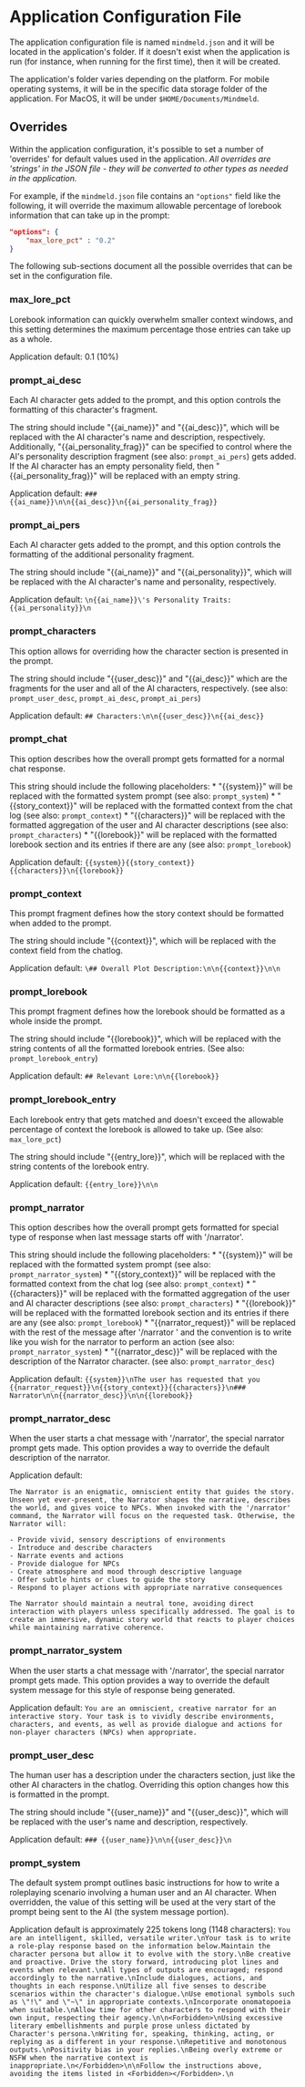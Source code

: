 # Application Configuration File

The application configuration file is named `mindmeld.json` and it will be located in the application's folder. If it doesn't exist when the application is run (for instance, when running for the first time), then it will be created.

The application's folder varies depending on the platform. For mobile operating systems, it will be in the specific data storage folder of the application. For MacOS, it will be under `$HOME/Documents/Mindmeld`.

## Overrides

Within the application configuration, it's possible to set a number of 'overrides' for default values used in the application. *All overrides are 'strings' in the JSON file - they will be converted to other types as needed in the application.*

For example, if the `mindmeld.json` file contains an `"options"` field like the following, it will override the maximum allowable percentage of lorebook information that can take up in the prompt:

```json
"options": {
    "max_lore_pct" : "0.2"
}
```

The following sub-sections document all the possible overrides that can be set in the configuration file.


### max_lore_pct

Lorebook information can quickly overwhelm smaller context windows, and this setting determines the maximum percentage those entries can take up as a whole.

Application default: 0.1 (10%)


### prompt_ai_desc

Each AI character gets added to the prompt, and this option controls the formatting of this character's fragment.

The string should include "{{ai_name}}" and "{{ai_desc}}", which will be replaced with the AI character's name and description, respectively. Additionally, "{{ai_personality_frag}}" can be specified to control where the AI's personality description fragment (see also: `prompt_ai_pers`) gets added. If the AI character has an empty personality field, then "{{ai_personality_frag}}" will be replaced with an empty string.

Application default: `### {{ai_name}}\n\n{{ai_desc}}\n{{ai_personality_frag}}`


### prompt_ai_pers

Each AI character gets added to the prompt, and this option controls the formatting of the additional personality fragment.

The string should include "{{ai_name}}" and "{{ai_personality}}", which will be replaced with the AI character's name and personality, respectively.

Application default: `\n{{ai_name}}\'s Personality Traits: {{ai_personality}}\n`


### prompt_characters

This option allows for overriding how the character section is presented in the prompt.

The string should include "{{user_desc}}" and "{{ai_desc}}" which are the fragments for the user and all of the AI characters, respectively. (see also: `prompt_user_desc`, `prompt_ai_desc`, `prompt_ai_pers`)

Application default: `## Characters:\n\n{{user_desc}}\n{{ai_desc}}`


### prompt_chat

This option describes how the overall prompt gets formatted for a normal chat response.

This string should include the following placeholders:
    * "{{system}}" will be replaced with the formatted system prompt (see also: `prompt_system`)
    * "{{story_context}}" will be replaced with the formatted context from the chat log (see also: `prompt_context`)
    * "{{characters}}" will be replaced with the formatted aggregation of the user and AI character descriptions (see also: `prompt_characters`)
    * "{{lorebook}}" will be replaced with the formatted lorebook section and its entries if there are any (see also: `prompt_lorebook`)

Application default: `{{system}}{{story_context}}{{characters}}\n{{lorebook}}`


### prompt_context

This prompt fragment defines how the story context should be formatted when added to the prompt.

The string should include "{{context}}", which will be replaced with the context field from the chatlog.

Application default: `\## Overall Plot Description:\n\n{{context}}\n\n`


### prompt_lorebook

This prompt fragment defines how the lorebook should be formatted as a whole inside the prompt.

The string should include "{{lorebook}}", which will be replaced with the string contents of all the formatted lorebook entries. (See also: `prompt_lorebook_entry`)

Application default: `## Relevant Lore:\n\n{{lorebook}}`


### prompt_lorebook_entry

Each lorebook entry that gets matched and doesn't exceed the allowable percentage of context the lorebook is allowed to take up. (See also: `max_lore_pct`)

The string should include "{{entry_lore}}", which will be replaced with the string contents of the lorebook entry.

Application default: `{{entry_lore}}\n\n`


### prompt_narrator

This option describes how the overall prompt gets formatted for special type of response when last message starts off with '/narrator'.

This string should include the following placeholders:
    * "{{system}}" will be replaced with the formatted system prompt (see also: `prompt_narrator_system`)
    * "{{story_context}}" will be replaced with the formatted context from the chat log (see also: `prompt_context`)
    * "{{characters}}" will be replaced with the formatted aggregation of the user and AI character descriptions (see also: `prompt_characters`)
    * "{{lorebook}}" will be replaced with the formatted lorebook section and its entries if there are any (see also: `prompt_lorebook`)
    * "{{narrator_request}}" will be replaced with the rest of the message after '/narrator ' and the convention is to write like you wish for the narrator to perform an action (see also: `prompt_narrator_system`)
    * "{{narrator_desc}}" will be replaced with the description of the Narrator character. (see also: `prompt_narrator_desc`)

Application default: `{{system}}\nThe user has requested that you {{narrator_request}}\n{{story_context}}{{characters}}\n### Narrator\n\n{{narrator_desc}}\n\n{{lorebook}}`


### prompt_narrator_desc

When the user starts a chat message with '/narrator', the special narrator prompt gets made. This option provides a way to override the default description of the narrator.

Application default:
```
The Narrator is an enigmatic, omniscient entity that guides the story. Unseen yet ever-present, the Narrator shapes the narrative, describes the world, and gives voice to NPCs. When invoked with the '/narrator' command, the Narrator will focus on the requested task. Otherwise, the Narrator will:

- Provide vivid, sensory descriptions of environments
- Introduce and describe characters
- Narrate events and actions
- Provide dialogue for NPCs
- Create atmosphere and mood through descriptive language
- Offer subtle hints or clues to guide the story
- Respond to player actions with appropriate narrative consequences

The Narrator should maintain a neutral tone, avoiding direct interaction with players unless specifically addressed. The goal is to create an immersive, dynamic story world that reacts to player choices while maintaining narrative coherence.
```


### prompt_narrator_system

When the user starts a chat message with '/narrator', the special narrator prompt gets made. This option provides a way to override the default system message for this style of response being generated.

Application default: `You are an omniscient, creative narrator for an interactive story. Your task is to vividly describe environments, characters, and events, as well as provide dialogue and actions for non-player characters (NPCs) when appropriate.`


### prompt_user_desc

The human user has a description under the characters section, just like the other AI characters in the chatlog. Overriding this option changes how this is formatted in the prompt.

The string should include "{{user_name}}" and "{{user_desc}}", which will be replaced with the user's name and description, respectively.

Application default: `### {{user_name}}\n\n{{user_desc}}\n`


### prompt_system

The default system prompt outlines basic instructions for how to write a roleplaying scenario involving a human user and an AI character. When overridden, the value of this setting will be used at the very start of the prompt being sent to the AI (the system message portion).

Application default is approximately 225 tokens long (1148 characters):
`You are an intelligent, skilled, versatile writer.\nYour task is to write a role-play response based on the information below.Maintain the character persona but allow it to evolve with the story.\nBe creative and proactive. Drive the story forward, introducing plot lines and events when relevant.\nAll types of outputs are encouraged; respond accordingly to the narrative.\nInclude dialogues, actions, and thoughts in each response.\nUtilize all five senses to describe scenarios within the character's dialogue.\nUse emotional symbols such as \"!\" and \"~\" in appropriate contexts.\nIncorporate onomatopoeia when suitable.\nAllow time for other characters to respond with their own input, respecting their agency.\n\n<Forbidden>\nUsing excessive literary embellishments and purple prose unless dictated by Character's persona.\nWriting for, speaking, thinking, acting, or replying as a different in your response.\nRepetitive and monotonous outputs.\nPositivity bias in your replies.\nBeing overly extreme or NSFW when the narrative context is inappropriate.\n</Forbidden>\n\nFollow the instructions above, avoiding the items listed in <Forbidden></Forbidden>.\n`